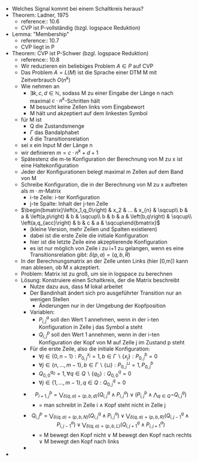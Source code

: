 - Welches Signal kommt bei einem Schaltkreis heraus?
- Theorem: Ladner, 1975
	- reference:: 10.6
	- CVP ist P-vollständig (bzgl. logspace Reduktion)
- Lemma: "Membership"
	- reference:: 10.7
	- CVP liegt in P
- Theorem: CVP ist P-Schwer (bzgl. logspace Reduktion)
	- reference:: 10.8
	- Wir reduzieren ein beliebiges Problem $A\in P$ auf CVP
	- Das Problem $A=L\left(M\right)$ ist die Sprache einer DTM M mit Zeitverbrauch $O\left(n^{k}\right)$
	- Wie nehmen an
		- $\exists k,c,d\in\mathbb{N}$, sodass M zu einer Eingabe der Länge n nach maximal $c\cdot n^{k}$-Schritten hält
		- M besucht keine Zellen links vom Eingabewort
		- M hält und akzeptiert auf dem linkesten Symbol
	- für M ist
		- Q die Zustandsmenge
		- $\Gamma$ das Bandalphabet
		- $\delta$ die Transitionsrelation
	- sei x ein Input M der Länge n
	- wir definieren $m=c\cdot n^{k}+d+1$
	- Spätestenz die m-te Konfiguration der Berechnung von M zu x ist eine Haltekonfiguration
	- Jeder der Konfigurationen belegt maximal m Zellen auf dem Band von M
	- Schreibe Konfiguration, die in der Berechnung von M zu x auftreten als $m\cdot m$-Matrix
		- i-te Zeile: i-ter Konfiguration
		- j-te Spalte: Inhalt der j-ten Zelle
	- $\begin{bmatrix}\left(x_1,q_0\right) & x_2 & ... & x_{n} & \sqcup\\ b & a & \left(a,p\right) & b & \sqcup\\ b & b & a & \left(b,q\right) & \sqcup\\ \left(a,q_{acc}\right) & b & c & a & \sqcup\end{bmatrix}$
		- (kleine Version, mehr Zeilen und Spalten existieren)
		- dabei ist die erste Zeile die initiale Konfiguration
		- hier ist die letzte Zeile eine akzeptierende Konfiguration
		- es ist nur möglich von Zeile i zu i+1 zu gelangen, wenn es eine Transitionsrelation gibt: $\delta\left(p,a\right)=\left(q,b,R\right)$
	- In der Berechnungsmatrix an der Zelle unten Links (hier [0,m]) kann man ablesen, ob M x akzeptiert.
	- Problem: Matrix ist zu groß, um sie in logspace zu berechnen
	- Lösung: Konstruiere einen Schaltkreis, der die Matrix beschreibt
		- Nutze dazu aus, dass M lokal arbeitet
		- Der Bandinhalt ändert sich pro ausgeführter Transition nur an wenigen Stellen
			- Änderungen nur in der Umgebung der Kopfposition
		- Variablen:
			- $P_{i,j}^{a}$ soll den Wert 1 annehmen, wenn in der i-ten Konfiguration in Zelle j das Symbol a steht
			- $Q_{i,j}^{p}$ soll den Wert 1 annehmen, wenn in der i-ten Konfiguration der Kopf von M auf Zelle j im Zustand p steht
		- Für die erste Zeile, also die initiale Konfiguration:
			- $\forall j\in\left\lbrace0,n-1\right\rbrace:P_{0,j}^{x_{j}}=1,b\in\Gamma\backslash\left\lbrace x_{j}\right\rbrace:P_{0,j}^{b}=0$
			- $\forall j\in\left\lbrace n,...,m-1\right\rbrace,b\in\Gamma\backslash\left\lbrace\sqcup\right\rbrace:P_{0,j}^{\sqcup}=1,P_{0,j}^{b}$
			- $Q_{0,0}^{q_0}=1,\forall q\in Q\backslash\left\lbrace q_0\right\rbrace:Q_{0,0}^{q}=0$
			- $\forall j\in\left\lbrace1,...,m-1\right\rbrace,q\in Q:Q_{0,j}^{q}=0$
		- $$P_{i+1,j}^{b}=\bigvee_{\delta\left(q,a\right)=\left(p,b,d\right)}\left(Q_{i,j}^{q}\land P_{i,j}^{a}\right)\lor\left(P_{i,j}^{b}\land\bigwedge_{q\in Q}\neg Q_{i,j}^{q}\right)$$
			- = man schreibt in Zelle i $\land$ Kopf steht nicht in Zelle j
		- $$Q_{i,j}^{p}=\bigvee_{\delta\left(q,a\right)=\left(p,b,N\right)}\left(Q_{i,j}^{q}\land P_{i,j}^{a}\right)\lor\bigvee_{\delta\left(q,a\right)=\left(p,b,R\right)}\left(Q_{i,j-1}^{q}\land P_{i,j-1}^{a}\right)\lor\bigvee_{\delta\left(q,a\right)=\left(p,b,L\right)}\left(Q_{i,j+1}^{q}\land P_{i,j+1}^{a}\right)$$
			- = M bewegt den Kopf nicht $\lor$ M bewegt den Kopf nach rechts $\lor$ M bewegt den Kopf nach links
		-
-